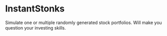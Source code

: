# InstantStonks
Simulate one or multiple randomly generated stock portfolios. Will make you question your investing skills.
